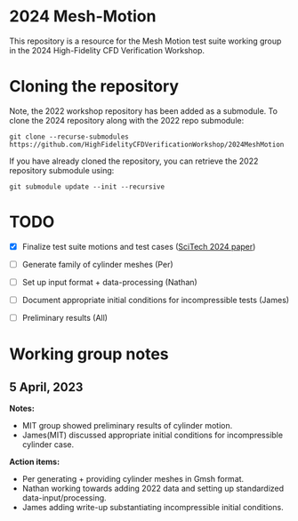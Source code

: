 # 2024 Mesh-Motion
This repository is a resource for the Mesh Motion test suite working group in the 2024 High-Fidelity CFD Verification Workshop.


# Cloning the repository

Note, the 2022 workshop repository has been added as a submodule. To clone the 2024 repository along with the 2022 repo submodule:
```
git clone --recurse-submodules https://github.com/HighFidelityCFDVerificationWorkshop/2024MeshMotion 
```

If you have already cloned the repository, you can retrieve the 2022 repository submodule using:
```
git submodule update --init --recursive
```

# TODO
- [x] Finalize test suite motions and test cases ([SciTech 2024 paper](https://highfidelitycfdverificationworkshop.github.io/papers/mesh_motion.pdf))
- [ ] Generate family of cylinder meshes (Per)
- [ ] Set up input format + data-processing (Nathan)
- [ ] Document appropriate initial conditions for incompressible tests (James)
- [ ] Preliminary results (All)


# Working group notes

## 5 April, 2023

**Notes:**
- MIT group showed preliminary results of cylinder motion.
- James(MIT) discussed appropriate initial conditions for incompressible cylinder case.
  
**Action items:**
- Per generating + providing cylinder meshes in Gmsh format.
- Nathan working towards adding 2022 data and setting up standardized data-input/processing.
- James adding write-up substantiating incompressible initial conditions.

